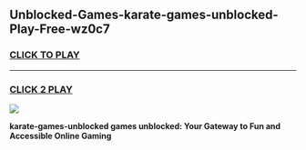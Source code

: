 
## Unblocked-Games-karate-games-unblocked-Play-Free-wz0c7
<h3>
<a href="https://premium76.site?title=karate-games-unblocked&ref=19M">CLICK TO PLAY</a></h3>
<hr>

<h3>
<a href="https://premium76.site?title=karate-games-unblocked&ref=19M">CLICK 2 PLAY</a>
  
</h3>

<a href="https://premium76.site?title=karate-games-unblocked&ref=19M"><img src="https://clearcache.store/games.png"></a>


**karate-games-unblocked games unblocked: Your Gateway to Fun and Accessible Online Gaming**
